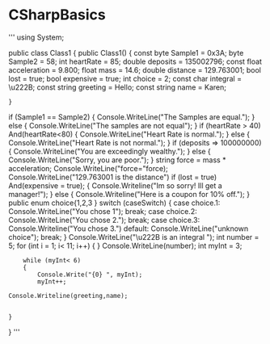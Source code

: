 # CSharpBasics
'''
using System;

public class Class1
{
    public Class1()
    {
        const byte Sample1 = 0x3A;
        byte Sample2 = 58;
        int heartRate = 85;
        double deposits = 135002796;
        const float acceleration = 9.800;
        float mass = 14.6;
        double distance = 129.763001;
        bool lost = true;
        bool expensive = true;
        int choice = 2;
        const char integral = \u222B;
        const string greeting = Hello;
        const string name = Karen;


    }
        
   if (Sample1 == Sample2)
   {
        Console.WriteLine("The Samples are equal.");
   }
   else
   {
        Console.WriteLine("The samples are not equal");
   }
    if (heartRate > 40) And(heartRate<80)
{
    Console.WriteLine("Heart Rate is normal.");
}
    else
{
    Console.WriteLine("Heart Rate is not normal.");
}
    if (deposits => 100000000)
    {
    Console.WriteLine("You are exceedingly wealthy.");
    }
    else
    {
    Console.WriteLine("Sorry, you are poor.");
    }
    string force = mass * acceleration;
    Console.WriteLine("force="force);
    Console.WriteLine("129.763001 is the distance")
    if (lost = true) And(expensive = true);
    {
Console.Writeline("Im so sorry! Ill get a manager!");
    }
    else
    {
    Console.Writeline("Here is a coupon for 10% off.");
    }
    public enum choice{1,2,3 }
    switch (caseSwitch)
      {
          case choice.1:
              Console.WriteLine("You chose 1");
              break;
          case choice.2:
              Console.WriteLine("You chose 2.");
              break;
          case choice.3:
              Console.Writeline("You chose 3.")
          default:
              Console.WriteLine("unknown choice");
              break;
      }
    Console.WriteLine("\u222B is an integral ");
    int number = 5;
for (int i = 1; i< 11; i++)
{
}
Console.WriteLine(number);
    int myInt = 3;

        while (myInt< 6)
        {
            Console.Write("{0} ", myInt);
            myInt++;

    Console.Writeline(greeting,name);


	}
}
'''
